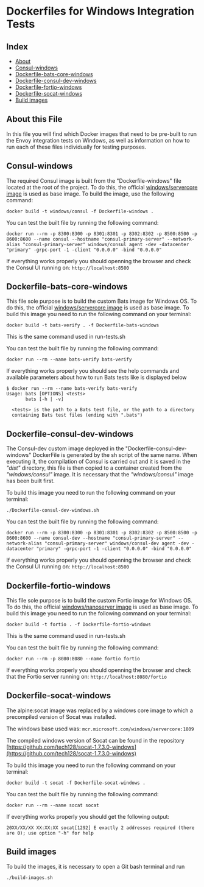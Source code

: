 # Dockerfiles for Windows Integration Tests

## Index

- [About](#about-this-file)
- [Consul-windows](#consul-windows)
- [Dockerfile-bats-core-windows](#dockerfile-bats-core-windows)
- [Dockerfile-consul-dev-windows](#dockerfile-consul-dev-windows)
- [Dockerfile-fortio-windows](#dockerfile-fortio-windows)
- [Dockerfile-socat-windows](#dockerfile-socat-windows)
- [Build images](#build-images)

## About this File

In this file you will find which Docker images that need to be pre-built to run the Envoy integration tests on Windows, as well as information on how to run each of these files individually for testing purposes.

## Consul-windows

The required Consul image is built from the "Dockerfile-windows" file located at the root of the project.
To do this, the official [windows/servercore image](https://hub.docker.com/_/microsoft-windows-servercore) is used as base image.
To build the image, use the following command:

```shell
docker build -t windows/consul -f Dockerfile-windows .
```

You can test the built file by running the following command:

```shell
docker run --rm -p 8300:8300 -p 8301:8301 -p 8302:8302 -p 8500:8500 -p 8600:8600 --name consul --hostname "consul-primary-server" --network-alias "consul-primary-server" windows/consul agent -dev -datacenter "primary" -grpc-port -1 -client "0.0.0.0" -bind "0.0.0.0"
```
If everything works properly you should openning the browser and check the Consul UI running on: `http://localhost:8500`


## Dockerfile-bats-core-windows

This file sole purpose is to build the custom Bats image for Windows OS. To do this, the official [windows/servercore image](https://hub.docker.com/_/microsoft-windows-servercore) is used as base image.
To build this image you need to run the following command on your terminal:

```shell
docker build -t bats-verify . -f Dockerfile-bats-windows
```

This is the same command used in run-tests.sh

You can test the built file by running the following command:

```shell
docker run --rm --name bats-verify bats-verify
```

If everything works properly you should see the help commands and available parameters about how to run Bats tests like is displayed below

```shell
$ docker run --rm --name bats-verify bats-verify
Usage: bats [OPTIONS] <tests>
       bats [-h | -v]

  <tests> is the path to a Bats test file, or the path to a directory
  containing Bats test files (ending with ".bats")
```

## Dockerfile-consul-dev-windows

The Consul-dev custom image deployed in the "Dockerfile-consul-dev-windows" DockerFile is generated by the sh script of the same name.
When executing it, the compilation of Consul is carried out and it is saved in the _"dist"_ directory, this file is then copied to a container created from the _"windows/consul"_ image.
It is necessary that the _"windows/consul"_ image has been built first.

To build this image you need to run the following command on your terminal:

```shell
./Dockerfile-consul-dev-windows.sh
```

You can test the built file by running the following command:

```shell
docker run --rm -p 8300:8300 -p 8301:8301 -p 8302:8302 -p 8500:8500 -p 8600:8600 --name consul-dev --hostname "consul-primary-server" --network-alias "consul-primary-server" windows/consul-dev agent -dev -datacenter "primary" -grpc-port -1 -client "0.0.0.0" -bind "0.0.0.0"
```
If everything works properly you should openning the browser and check the Consul UI running on: `http://localhost:8500`

## Dockerfile-fortio-windows

This file sole purpose is to build the custom Fortio image for Windows OS. To do this, the official [windows/nanoserver image](https://hub.docker.com/_/microsoft-windows-nanoserver) is used as base image.
To build this image you need to run the following command on your terminal:

```shell
docker build -t fortio . -f Dockerfile-fortio-windows
```

This is the same command used in run-tests.sh

You can test the built file by running the following command:

```shell
docker run --rm -p 8080:8080 --name fortio fortio
```

If everything works properly you should openning the browser and check that the Fortio server running on: `http://localhost:8080/fortio`

## Dockerfile-socat-windows

The alpine:socat image was replaced by a windows core image to which a precompiled version of Socat was installed.

The windows base used was: `mcr.microsoft.com/windows/servercore:1809`

The compiled windows version of Socat can be found in the repository [https://github.com/tech128/socat-1.7.3.0-windows](https://github.com/tech128/socat-1.7.3.0-windows)

To build this image you need to run the following command on your terminal:

```shell
docker build -t socat -f Dockerfile-socat-windows .
```

You can test the built file by running the following command:

```shell
docker run --rm --name socat socat
```

If everything works properly you should get the following output:

```shell
20XX/XX/XX XX:XX:XX socat[1292] E exactly 2 addresses required (there are 0); use option "-h" for help
```

## Build images

To build the images, it is necessary to open a Git bash terminal and run

```shell
./build-images.sh
```
